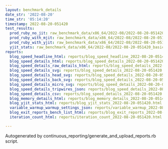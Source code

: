 ```yaml
---
layout: benchmark_details
date_str: '2022-08-20'
time_str: '05:14:20'
timestamp: 2022-08-20-051420
test_results:
  prod_ruby_no_jit: raw_benchmark_data/x86_64/2022-08/2022-08-20-051420_basic_benchmark_prod_ruby_no_jit.json
  prod_ruby_with_mjit: raw_benchmark_data/x86_64/2022-08/2022-08-20-051420_basic_benchmark_prod_ruby_with_mjit.json
  prod_ruby_with_yjit: raw_benchmark_data/x86_64/2022-08/2022-08-20-051420_basic_benchmark_prod_ruby_with_yjit.json
  yjit_stats: raw_benchmark_data/x86_64/2022-08/2022-08-20-051420_basic_benchmark_yjit_stats.json
reports:
  blog_speed_headline_html: reports/blog_speed_headline_2022-08-20-051420.html
  blog_speed_details_html: reports/blog_speed_details_2022-08-20-051420.html
  blog_speed_details_raw_details_html: reports/blog_speed_details_2022-08-20-051420.raw_details.html
  blog_speed_details_svg: reports/blog_speed_details_2022-08-20-051420.svg
  blog_speed_details_head_svg: reports/blog_speed_details_2022-08-20-051420.head.svg
  blog_speed_details_back_svg: reports/blog_speed_details_2022-08-20-051420.back.svg
  blog_speed_details_micro_svg: reports/blog_speed_details_2022-08-20-051420.micro.svg
  blog_speed_details_tripwires_json: reports/blog_speed_details_2022-08-20-051420.tripwires.json
  blog_speed_details_csv: reports/blog_speed_details_2022-08-20-051420.csv
  blog_memory_details_html: reports/blog_memory_details_2022-08-20-051420.html
  blog_yjit_stats_html: reports/blog_yjit_stats_2022-08-20-051420.html
  variable_warmup_warmup_settings_json: reports/variable_warmup_2022-08-20-051420.warmup_settings.json
  blog_exit_reports_bench_list_html: reports/blog_exit_reports_2022-08-20-051420.bench_list.html
  iteration_count_html: reports/iteration_count_2022-08-20-051420.html

---
```

Autogenerated by continuous_reporting/generate_and_upload_reports.rb script.
